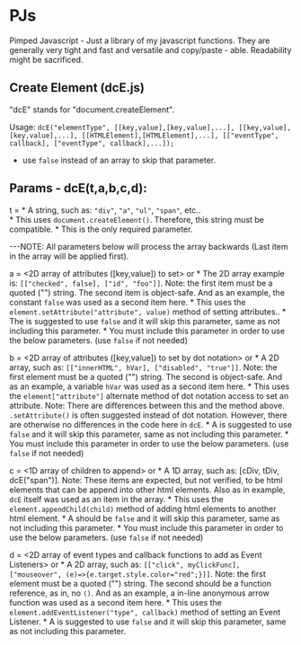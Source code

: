 # PJs
Pimped Javascript - Just a library of my javascript functions. They are generally very tight and fast and versatile and copy/paste - able. Readability might be sacrificed.

Create Element  (dcE.js)
------------------------
"dcE" stands for "document.createElement".

Usage:
`dcE("elementType", [[key,value],[key,value],...], [[key,value],[key,value],...], [[HTMLElement],[HTMLElement],...], [["eventType", callback], ["eventType", callback],...]);`
* use `false` instead of an array to skip that parameter.

Params - dcE(t,a,b,c,d): 
----------------------
t  = <element type>
       * A string, such as: `"div"`, `"a"`, `"ul"`, `"span"`, etc..  
       * This uses `document.createElement()`. Therefore, this string must be compatible.
       * This is the only required parameter.

---NOTE: All parameters below will process the array backwards (Last item in the array will be applied first).

a = <2D array of attributes ([key,value]) to set> or <false equivalent>
       * The 2D array example is: `[["checked", false], ["id", "foo"]]`. Note: the first item must be a quoted ("") string. The second item is object-safe. And as an example, the constant `false` was used as a second item here.
       * This uses the `element.setAttribute("attribute", value)`  method of setting attributes..
       * The <false equivalent> is suggested to use `false` and it will skip this parameter, same as not including this parameter.
       * You must include this parameter in order to use the below parameters. (use `false` if not needed)

b = <2D array of attributes ([key,value]) to set by dot notation> or <false equivalent>
       * A 2D array, such as: `[["innerHTML", hVar], ["disabled", "true"]]`. Note: the first element must be a quoted ("") string. The second is object-safe. And as an example, a variable `hVar` was used as a second item here.
       * This uses the `element["attribute"]` alternate method of dot notation access to set an attribute. Note: There are differences between this and the method above. `.setAttribute()` is often suggested instead of dot notation. However, there are otherwise no differences in the code here in `dcE`.
       * A <false equivalent> is suggested to use `false` and it will skip this parameter, same as not including this parameter.
       * You must include this parameter in order to use the below parameters. (use `false` if not needed)

c = <1D array of children to append> or <false equivalent>
       * A 1D array, such as: [cDiv, tDiv, dcE("span")]. Note: These items are expected, but not verified, to be html elements that can be append into other html elements. Also as in example, `dcE` itself was used as an item in the array.
       * This uses the `element.appendChild(child)` method of adding html elements to another html element.
       * A <false equivalent> should be `false` and it will skip this parameter, same as not including this parameter.
       * You must include this parameter in order to use the below parameters. (use `false` if not needed)

d = <2D array of event types and callback functions to add as Event Listeners> or <false equivalent>
       * A 2D array, such as: `[["click", myClickFunc], ["mouseover", (e)=>{e.target.style.color="red";}]]`. Note: the first element must be a quoted ("") string. The second should be a function reference, as in, no `()`.  And as an example, a in-line anonymous arrow function was used as a second item here.
       * This uses the `element.addEventListener("type", callback)` method of setting an Event Listener.
       * A <false equivalent> is suggested to use `false` and it will skip this parameter, same as not including this parameter.
